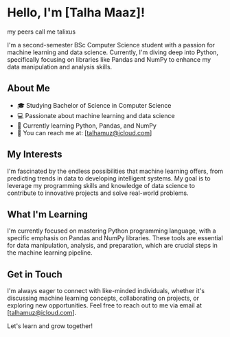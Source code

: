 # Hello, I'm [Talha Maaz]!
my peers call me talixus

I'm a second-semester BSc Computer Science student with a passion for machine learning and data science. Currently, I'm diving deep into Python, specifically focusing on libraries like Pandas and NumPy to enhance my data manipulation and analysis skills.

## About Me

- 🎓 Studying Bachelor of Science in Computer Science
- 💻 Passionate about machine learning and data science
- 🌱 Currently learning Python, Pandas, and NumPy
- 📧 You can reach me at: [talhamuz@icloud.com]

## My Interests

I'm fascinated by the endless possibilities that machine learning offers, from predicting trends in data to developing intelligent systems. My goal is to leverage my programming skills and knowledge of data science to contribute to innovative projects and solve real-world problems.

## What I'm Learning

I'm currently focused on mastering Python programming language, with a specific emphasis on Pandas and NumPy libraries. These tools are essential for data manipulation, analysis, and preparation, which are crucial steps in the machine learning pipeline.

## Get in Touch

I'm always eager to connect with like-minded individuals, whether it's discussing machine learning concepts, collaborating on projects, or exploring new opportunities. Feel free to reach out to me via email at [talhamuz@icloud.com].

Let's learn and grow together!

